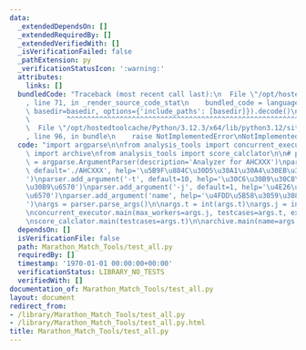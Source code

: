 ```yaml
---
data:
  _extendedDependsOn: []
  _extendedRequiredBy: []
  _extendedVerifiedWith: []
  _isVerificationFailed: false
  _pathExtension: py
  _verificationStatusIcon: ':warning:'
  attributes:
    links: []
  bundledCode: "Traceback (most recent call last):\n  File \"/opt/hostedtoolcache/Python/3.12.3/x64/lib/python3.12/site-packages/onlinejudge_verify/documentation/build.py\"\
    , line 71, in _render_source_code_stat\n    bundled_code = language.bundle(stat.path,\
    \ basedir=basedir, options={'include_paths': [basedir]}).decode()\n          \
    \         ^^^^^^^^^^^^^^^^^^^^^^^^^^^^^^^^^^^^^^^^^^^^^^^^^^^^^^^^^^^^^^^^^^^^^^^^^^^^^^^^^\n\
    \  File \"/opt/hostedtoolcache/Python/3.12.3/x64/lib/python3.12/site-packages/onlinejudge_verify/languages/python.py\"\
    , line 96, in bundle\n    raise NotImplementedError\nNotImplementedError\n"
  code: "import argparse\n\nfrom analysis_tools import concurrent_executor\nfrom analysis_tools\
    \ import archive\nfrom analysis_tools import score_calclator\n\n# parser\n\nparser\
    \ = argparse.ArgumentParser(description='Analyzer for AHCXXX')\nparser.add_argument('-e',\
    \ default='./AHCXXX', help='\u5B9F\u884C\u30D5\u30A1\u30A4\u30EB\u306E\u9078\u629E\
    ')\nparser.add_argument('-t', default=10, help='\u30C6\u30B9\u30C8\u30B1\u30FC\
    \u30B9\u6570')\nparser.add_argument('-j', default=1, help='\u4E26\u5217\u5B9F\u884C\
    \u6570')\nparser.add_argument('name', help='\u4FDD\u5B58\u3059\u308B\u540D\u524D\
    ')\nargs = parser.parse_args()\n\nargs.t = int(args.t)\nargs.j = int(args.j)\n\
    \nconcurrent_executor.main(max_workers=args.j, testcases=args.t, exe=args.e)\n\
    \nscore_calclator.main(testcases=args.t)\n\narchive.main(name=args.name)"
  dependsOn: []
  isVerificationFile: false
  path: Marathon_Match_Tools/test_all.py
  requiredBy: []
  timestamp: '1970-01-01 00:00:00+00:00'
  verificationStatus: LIBRARY_NO_TESTS
  verifiedWith: []
documentation_of: Marathon_Match_Tools/test_all.py
layout: document
redirect_from:
- /library/Marathon_Match_Tools/test_all.py
- /library/Marathon_Match_Tools/test_all.py.html
title: Marathon_Match_Tools/test_all.py
---
```


